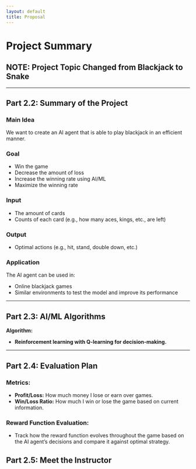 ```yaml
---
layout: default
title: Proposal
---
```


# Project Summary
## NOTE: Project Topic Changed from Blackjack to Snake
---
## Part 2.2: Summary of the Project

### **Main Idea**
We want to create an AI agent that is able to play blackjack in an efficient manner.

### **Goal**
- Win the game
- Decrease the amount of loss
- Increase the winning rate using AI/ML
- Maximize the winning rate

### **Input**
- The amount of cards
- Counts of each card (e.g., how many aces, kings, etc., are left)

### **Output**
- Optimal actions (e.g., hit, stand, double down, etc.)

### **Application**
The AI agent can be used in:
- Online blackjack games
- Similar environments to test the model and improve its performance

---

## Part 2.3: AI/ML Algorithms

**Algorithm:**
- **Reinforcement learning with Q-learning for decision-making.**

---

## Part 2.4: Evaluation Plan

### **Metrics:**
- **Profit/Loss:** How much money I lose or earn over games.
- **Win/Loss Ratio:** How much I win or lose the game based on current information.

### **Reward Function Evaluation:**
- Track how the reward function evolves throughout the game based on the AI agent’s decisions and compare it against optimal strategy.


## Part 2.5: Meet the Instructor